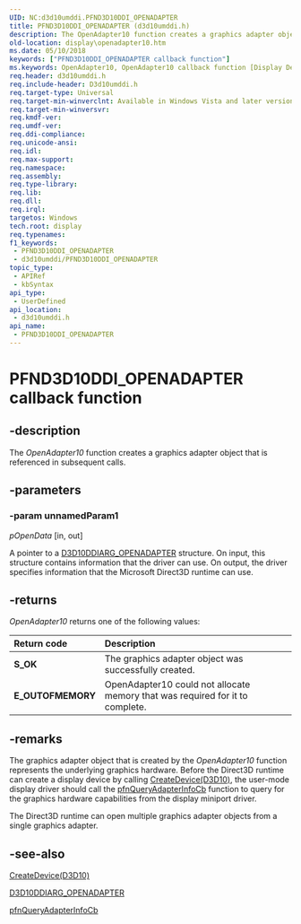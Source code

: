 ```yaml
---
UID: NC:d3d10umddi.PFND3D10DDI_OPENADAPTER
title: PFND3D10DDI_OPENADAPTER (d3d10umddi.h)
description: The OpenAdapter10 function creates a graphics adapter object that is referenced in subsequent calls.
old-location: display\openadapter10.htm
ms.date: 05/10/2018
keywords: ["PFND3D10DDI_OPENADAPTER callback function"]
ms.keywords: OpenAdapter10, OpenAdapter10 callback function [Display Devices], PFND3D10DDI_OPENADAPTER, PFND3D10DDI_OPENADAPTER callback, UserModeDisplayDriverDx10_Functions_686164e4-0e8b-40ab-8095-cdc3efb34866.xml, d3d10umddi/OpenAdapter10, display.openadapter10
req.header: d3d10umddi.h
req.include-header: D3d10umddi.h
req.target-type: Universal
req.target-min-winverclnt: Available in Windows Vista and later versions of the Windows operating systems.
req.target-min-winversvr: 
req.kmdf-ver: 
req.umdf-ver: 
req.ddi-compliance: 
req.unicode-ansi: 
req.idl: 
req.max-support: 
req.namespace: 
req.assembly: 
req.type-library: 
req.lib: 
req.dll: 
req.irql: 
targetos: Windows
tech.root: display
req.typenames: 
f1_keywords:
 - PFND3D10DDI_OPENADAPTER
 - d3d10umddi/PFND3D10DDI_OPENADAPTER
topic_type:
 - APIRef
 - kbSyntax
api_type:
 - UserDefined
api_location:
 - d3d10umddi.h
api_name:
 - PFND3D10DDI_OPENADAPTER
---
```


# PFND3D10DDI_OPENADAPTER callback function


## -description

The <i>OpenAdapter10</i> function creates a graphics adapter object that is referenced in subsequent calls.

## -parameters

### -param unnamedParam1

*pOpenData* [in, out]

A pointer to a <a href="/windows-hardware/drivers/ddi/d3d10umddi/ns-d3d10umddi-d3d10ddiarg_openadapter">D3D10DDIARG_OPENADAPTER</a> structure. On input, this structure contains information that the driver can use. On output, the driver specifies information that the Microsoft Direct3D runtime can use.

## -returns

<i>OpenAdapter10</i> returns one of the following values:

| **Return code** | **Description** | 
|:--|:--|
| **S_OK** | The graphics adapter object was successfully created. | 
| **E_OUTOFMEMORY** | OpenAdapter10 could not allocate memory that was required for it to complete. |

## -remarks

The graphics adapter object that is created by the <i>OpenAdapter10</i> function represents the underlying graphics hardware. Before the Direct3D runtime can create a display device by calling <a href="/windows-hardware/drivers/ddi/d3d10umddi/nc-d3d10umddi-pfnd3d10ddi_createdevice">CreateDevice(D3D10)</a>, the user-mode display driver should call the <a href="/windows-hardware/drivers/ddi/d3dumddi/nc-d3dumddi-pfnd3dddi_queryadapterinfocb">pfnQueryAdapterInfoCb</a> function to query for the graphics hardware capabilities from the display miniport driver. 

The Direct3D runtime can open multiple graphics adapter objects from a single graphics adapter.

## -see-also

<a href="/windows-hardware/drivers/ddi/d3d10umddi/nc-d3d10umddi-pfnd3d10ddi_createdevice">CreateDevice(D3D10)</a>



<a href="/windows-hardware/drivers/ddi/d3d10umddi/ns-d3d10umddi-d3d10ddiarg_openadapter">D3D10DDIARG_OPENADAPTER</a>



<a href="/windows-hardware/drivers/ddi/d3dumddi/nc-d3dumddi-pfnd3dddi_queryadapterinfocb">pfnQueryAdapterInfoCb</a>

